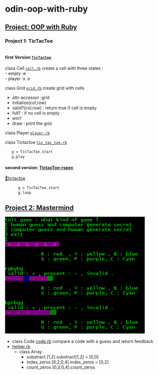 # odin-oop-with-ruby

## [Project: OOP with Ruby](https://www.theodinproject.com/courses/ruby-programming/lessons/oop)

### Project 1: TicTacToe
```

```
####  first Version [`TicTactoe`](https://github.com/nxdf2015/odin-oop-with-ruby/tree/master/tic-tac-toe)
  class Cell [`cell.rb`](https://github.com/nxdf2015/odin-oop-with-ruby/blob/master/tic-tac-toe/cell.rb)
     create a cell with three states :   
      - empty   :e  
      - player   :x :o  



  class Grid [`grid.rb`](https://github.com/nxdf2015/odin-oop-with-ruby/blob/master/tic-tac-toe/grid.rb)
  create grid with cells
  - attr-accessor :grid
  - initialize(col,row)
  - valid?(col,row) : return true if cell is empty
  - full? : if no cell is empty
  - win?
  - draw : print the grid

  class Player [`player.rb`](https://github.com/nxdf2015/odin-oop-with-ruby/blob/master/tic-tac-toe/player.rb)

  class Tictactoe [`tic_tac_toe.rb`](https://github.com/nxdf2015/odin-oop-with-ruby/blob/master/tic-tac-toe/tic_tac_toe.rb)     
   ```
      g = TicTacToe.start
      g.play
   ```

#### second version: [TictacToe-rspec](https://github.com/nxdf2015/odin-oop-with-ruby/tree/master/rspec)

[:file_folder:tictactoe](https://github.com/nxdf2015/odin-oop-with-ruby/tree/master/rspec/lib)
```
      g = TicTacToe.start
      g.loop
```



## [Project 2: Mastermind](https://github.com/nxdf2015/odin-oop-with-ruby/tree/master/mastermind)
 ![capture](https://github.com/nxdf2015/odin-oop-with-ruby/blob/master/mastermind/Capture.PNG)
 - class Code [code.rb](https://github.com/nxdf2015/odin-oop-with-ruby/tree/master/mastermind)
     compare a code with a guess and return feedback
  - [helper.rb](https://github.com/nxdf2015/odin-oop-with-ruby/blob/master/mastermind/helper.rb)
    * class Array  
      - substract
       [1,2].substract[1,2] = [0,0]
      - index_zeros
       [0,2,0,4].index_zeros = [0,2]
      - count_zeros
       [0,2,0,4].count_zeros
